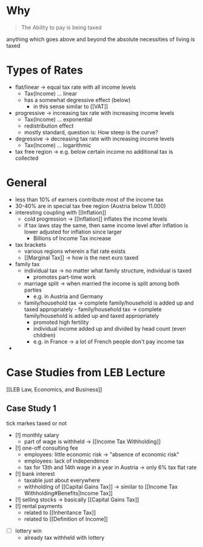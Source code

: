 # Why
> The Ability to pay is being taxed

anything which goes above and beyond the absolute necessities of living is taxed
# Types of Rates
- flat/linear -> equal tax rate with all income levels
	- Tax(Income) ... linear
	- has a somewhat degressive effect (below)
		- in this sense similar to [[VAT]]
- progressive -> increasing tax rate with increasing income levels
	- Tax(Income) ... exponential
	- redistribution effect
	- mostly standard, question is: How steep is the curve?
- degressive -> decreasing tax rate with increasing income levels
	- Tax(Income) ... logarithmic
- tax free region -> e.g. below certain income no additional tax is collected
# General
- less than 10% of earners contribute most of the income tax
- 30-40% are in special tax free region (Austria below 11.000)
- interesting coupling with [[Inflation]]
	- cold progression -> [[Inflation]] inflates the income levels
	- if tax laws stay the same, then same income level after inflation is lower adjusted for inflation since larger 
		- Billions of Income Tax increase
- tax brackets
	- various regions wherein a flat rate exists
	- [[Marginal Tax]] -> how is the next euro taxed
- family tax
	- individual tax -> no matter what family structure, individual is taxed
		- promotes part-time work
	- marriage split -> when married the income is split among both parties
		- e.g. in Austria and Germany
	- family/household tax -> complete family/household is added up and taxed appropriately	- family/household tax -> complete family/household is added up and taxed appropriately
		- promoted high fertility
		- individual income added up and divided by head count (even children)
		- e.g. in France -> a lot of French people don't pay income tax
- 
# Case Studies from LEB Lecture
 [[LEB Law, Economics, and Business]]
## Case Study 1
tick markes taxed or not
- [!] monthly salary
	- part of wage is withheld -> [[Income Tax Withholding]]
- [!] one-off consulting fee 
	- employees: little economic risk -> "absence of economic risk"
	- employees: lack of independence
	- tax for 13th and 14th wage in a year in Austria -> only 6% tax flat rate
- [!] bank interest
	- taxable just about everywhere
	- withholding of [[Capital Gains Tax]] -> similar to [[Income Tax Withholding#Benefits|Income Tax]]
- [!] selling stocks -> basically [[Capital Gains Tax]]
- [!] rental payments 
	- related to [[Inheritance Tax]]
	- related to [[Definition of Income]]
- [ ] lottery win
	- already tax withheld with lottery

